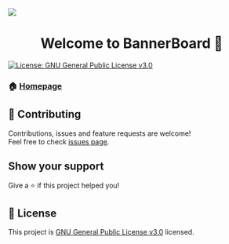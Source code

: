 <img src="https://i.imgur.com/if5V1Xp.gif"/>
<h1 align="center">Welcome to BannerBoard 👋</h1>
<p>
  <a href="https://github.com/darbyjack/BannerBoard-free/blob/main/LICENSE" target="_blank">
    <img alt="License: GNU General Public License v3.0" src="https://img.shields.io/badge/License-GNU General Public License v3.0-yellow.svg" />
  </a>
</p>

### 🏠 [Homepage](http://spigotmc.org/resources/93767/)

## 🤝 Contributing

Contributions, issues and feature requests are welcome!<br />Feel free to check [issues page](https://github.com/SanderGielisse/BannerBoard-free/issues).

## Show your support

Give a ⭐️ if this project helped you!

## 📝 License

This project is [GNU General Public License v3.0](https://github.com/darbyjack/BannerBoard-free/blob/main/LICENSE) licensed.
